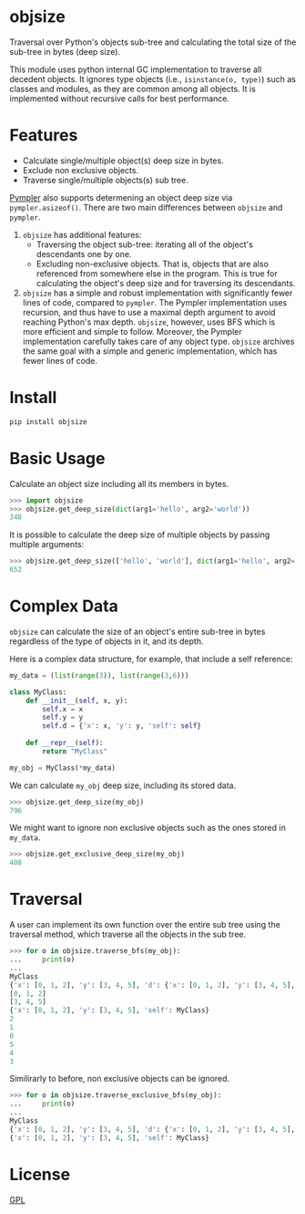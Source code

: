 # objsize

Traversal over Python's objects sub-tree and calculating
the total size of the sub-tree in bytes (deep size).

This module uses python internal GC implementation
to traverse all decedent objects.
It ignores type objects (i.e., `isinstance(o, type)`)
such as classes and modules, as they are common among all objects.
It is implemented without recursive calls for best performance.


# Features

- Calculate single/multiple object(s) deep size in bytes.
- Exclude non exclusive objects.
- Traverse single/multiple objects(s) sub tree.

[Pympler](https://pythonhosted.org/Pympler/) also supports determening an object deep size via `pympler.asizeof()`.
There are two main differences between `objsize` and `pympler`.

1. `objsize` has additional features:
   * Traversing the object sub-tree: iterating all of the object's descendants one by one.
   * Excluding non-exclusive objects. That is, objects that are also referenced from somewhere else in the program. This is true for calculating the object's deep size and for traversing its descendants.
2. `objsize` has a simple and robust implementation with significantly fewer lines of code, compared to `pympler`.
   The Pympler implementation uses recursion, and thus have to use a maximal depth argument to avoid reaching Python's max depth.
   `objsize`, however, uses BFS which is more efficient and simple to follow.
   Moreover, the Pympler implementation carefully takes care of any object type.
   `objsize` archives the same goal with a simple and generic implementation, which has fewer lines of code.


# Install

```bash
pip install objsize
```


# Basic Usage

Calculate an object size including all its members in bytes.

```python
>>> import objsize
>>> objsize.get_deep_size(dict(arg1='hello', arg2='world'))
348
```

It is possible to calculate the deep size of multiple objects by passing multiple arguments:

```python
>>> objsize.get_deep_size(['hello', 'world'], dict(arg1='hello', arg2='world'), {'hello', 'world'})
652
```

# Complex Data

`objsize` can calculate the size of an object's entire sub-tree in bytes
regardless of the type of objects in it, and its depth.

Here is a complex data structure, for example, that include a self reference:

```python
my_data = (list(range(3)), list(range(3,6)))

class MyClass:
    def __init__(self, x, y):
        self.x = x
        self.y = y
        self.d = {'x': x, 'y': y, 'self': self}
        
    def __repr__(self):
        return "MyClass"

my_obj = MyClass(*my_data)
```

We can calculate `my_obj` deep size, including its stored data.

```python
>>> objsize.get_deep_size(my_obj)
796
```

We might want to ignore non exclusive objects such as the ones stored in `my_data`.

```python
>>> objsize.get_exclusive_deep_size(my_obj)
408
```

# Traversal

A user can implement its own function over the entire sub tree
using the traversal method, which traverse all the objects in the sub tree.

```python
>>> for o in objsize.traverse_bfs(my_obj):
...     print(o)
... 
MyClass
{'x': [0, 1, 2], 'y': [3, 4, 5], 'd': {'x': [0, 1, 2], 'y': [3, 4, 5], 'self': MyClass}}
[0, 1, 2]
[3, 4, 5]
{'x': [0, 1, 2], 'y': [3, 4, 5], 'self': MyClass}
2
1
0
5
4
3
```

Similirarly to before, non exclusive objects can be ignored.

```python
>>> for o in objsize.traverse_exclusive_bfs(my_obj):
...     print(o)
... 
MyClass
{'x': [0, 1, 2], 'y': [3, 4, 5], 'd': {'x': [0, 1, 2], 'y': [3, 4, 5], 'self': MyClass}}
{'x': [0, 1, 2], 'y': [3, 4, 5], 'self': MyClass}
```

# License
[GPL](LICENSE.txt)
